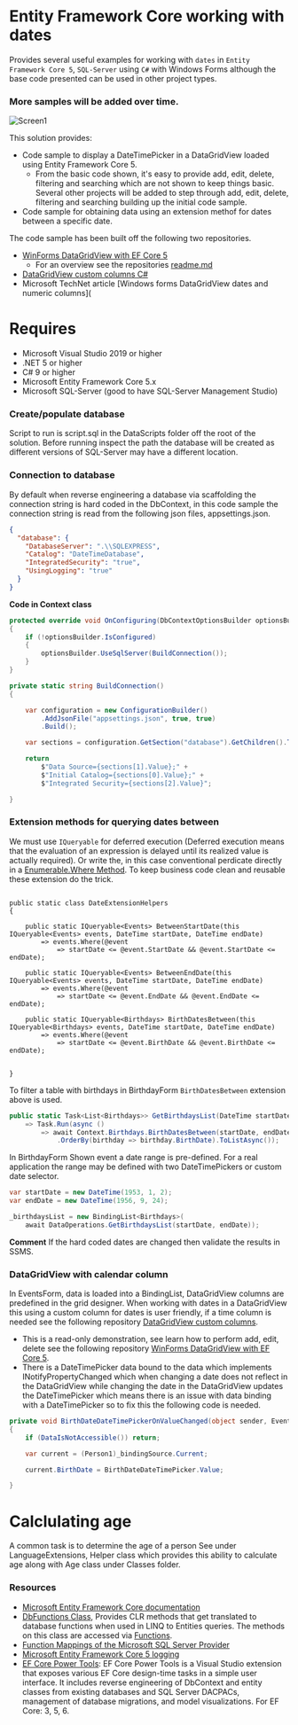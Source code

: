 # Entity Framework Core working with dates

Provides several useful examples for working with `dates` in `Entity Framework Core 5`, `SQL-Server` using `C#` with Windows Forms although the base code presented can be used in other project types.

### More samples will be added over time.

![Screen1](assets/screen1.png)

This solution provides:

- Code sample to display a DateTimePicker in a DataGridView loaded using Entity Framework Core 5.
  - From the basic code shown, it's easy to provide add, edit, delete, filtering and searching which are not shown to keep things basic. Several other projects will be added to step through add, edit, delete, filtering and searching building up the initial code sample.
- Code sample for obtaining data using an extension methof for dates between a specific date. 



The code sample has been built off the following two repositories.

- [WinForms DataGridView with EF Core 5](https://github.com/karenpayneoregon/efcore-datagridview-ToBindingList)
  - For an overview see the repositories [readme.md](https://github.com/karenpayneoregon/efcore-datagridview-ToBindingList/blob/master/readme.md)
- [DataGridView custom columns C#](https://github.com/karenpayneoregon/datagridview-custom-columns)
- Microsoft TechNet article [Windows forms DataGridView dates and numeric columns](
 

# Requires

- Microsoft Visual Studio 2019 or higher
- .NET 5 or higher
- C# 9 or higher
- Microsoft Entity Framework Core 5.x
- Microsoft SQL-Server (good to have SQL-Server Management Studio)

### Create/populate database

Script to run is script.sql in the DataScripts folder off the root of the solution. Before running inspect the path the database will be created as different versions of SQL-Server may have a different location.

### Connection to database

By default when reverse engineering a database via scaffolding the connection string is hard coded in the DbContext, in this code sample the connection string is read from the following json files, appsettings.json.

```json
{
  "database": {
    "DatabaseServer": ".\\SQLEXPRESS",
    "Catalog": "DateTimeDatabase",
    "IntegratedSecurity": "true",
    "UsingLogging": "true"
  }
}
```

**Code in Context class**

```csharp
protected override void OnConfiguring(DbContextOptionsBuilder optionsBuilder)
{
    if (!optionsBuilder.IsConfigured)
    {
        optionsBuilder.UseSqlServer(BuildConnection());
    }
}

private static string BuildConnection()
{

    var configuration = new ConfigurationBuilder()
        .AddJsonFile("appsettings.json", true, true)
        .Build();

    var sections = configuration.GetSection("database").GetChildren().ToList();

    return
        $"Data Source={sections[1].Value};" +
        $"Initial Catalog={sections[0].Value};" +
        $"Integrated Security={sections[2].Value}";

}
```


### Extension methods for querying dates between

We must use `IQueryable` for deferred execution (Deferred execution means that the evaluation of an expression is delayed until its realized value is actually required). Or write the, in this case conventional perdicate directly in a [Enumerable.Where Method](https://docs.microsoft.com/en-us/dotnet/api/system.linq.enumerable.where?view=net-5.0). To keep business code clean and reusable these extension do the trick.


```sharp

public static class DateExtensionHelpers
{

    public static IQueryable<Events> BetweenStartDate(this IQueryable<Events> events, DateTime startDate, DateTime endDate) 
        => events.Where(@event 
            => startDate <= @event.StartDate && @event.StartDate <= endDate);

    public static IQueryable<Events> BetweenEndDate(this IQueryable<Events> events, DateTime startDate, DateTime endDate)
        => events.Where(@event 
            => startDate <= @event.EndDate && @event.EndDate <= endDate);

    public static IQueryable<Birthdays> BirthDatesBetween(this IQueryable<Birthdays> events, DateTime startDate, DateTime endDate)
        => events.Where(@event
            => startDate <= @event.BirthDate && @event.BirthDate <= endDate);


}
```

To filter a table with birthdays in BirthdayForm `BirthDatesBetween` extension above is used.

```csharp
public static Task<List<Birthdays>> GetBirthdaysList(DateTime startDate, DateTime endDate) 
    => Task.Run(async () 
        => await Context.Birthdays.BirthDatesBetween(startDate, endDate)
            .OrderBy(birthday => birthday.BirthDate).ToListAsync());
```

In BirthdayForm Shown event a date range is pre-defined. For a real application the range may be defined with two DateTimePickers or custom date selector.

```csharp
var startDate = new DateTime(1953, 1, 2);
var endDate = new DateTime(1956, 9, 24);

_birthdaysList = new BindingList<Birthdays>(
    await DataOperations.GetBirthdaysList(startDate, endDate));
```

**Comment** If the hard coded dates are changed then validate the results in SSMS.

### DataGridView with calendar column

In EventsForm, data is loaded into a BindingList, DataGridView columns are predefined in the grid designer. When working with dates in a DataGridView this using a custom column for dates is user friendly, if a time column is needed see the following repository [DataGridView custom columns](https://github.com/karenpayneoregon/datagridview-custom-columns).

- This is a read-only demonstration, see learn how to perform add, edit, delete see the following repository [WinForms DataGridView with EF Core 5](https://github.com/karenpayneoregon/efcore-datagridview-ToBindingList).
- There is a DateTimePicker data bound to the data which implements INotifyPropertyChanged which when changing a date does not reflect in the DataGridView while changing the date in the DataGridView updates the DateTimePicker which means there is an issue with data binding with a DateTimePicker so to fix this the following code is needed.

```csharp
private void BirthDateDateTimePickerOnValueChanged(object sender, EventArgs e)
{
    if (DataIsNotAccessible()) return;

    var current = (Person1)_bindingSource.Current;

    current.BirthDate = BirthDateDateTimePicker.Value;

}
```

# Calclulating age

A common task is to determine the age of a person See under LanguageExtensions, Helper class which provides this ability to calculate age along with Age class under Classes folder.
 

### Resources

- [Microsoft Entity Framework Core documentation](https://docs.microsoft.com/en-us/ef/)
- [DbFunctions Class](https://docs.microsoft.com/en-us/dotnet/api/microsoft.entityframeworkcore.dbfunctions?view=efcore-5.0), Provides CLR methods that get translated to database functions when used in LINQ to Entities queries. The methods on this class are accessed via [Functions](https://docs.microsoft.com/en-us/dotnet/api/microsoft.entityframeworkcore.ef.functions?view=efcore-5.0#Microsoft_EntityFrameworkCore_EF_Functions).
- [Function Mappings of the Microsoft SQL Server Provider](https://docs.microsoft.com/en-us/ef/core/providers/sql-server/functions)
- [Microsoft Entity Framework Core 5 logging](https://github.com/karenpayneoregon/ef-core5-logging)
- [EF Core Power Tools](https://marketplace.visualstudio.com/items?itemName=ErikEJ.EFCorePowerTools): EF Core Power Tools is a Visual Studio extension that exposes various EF Core design-time tasks in a simple user interface. It includes reverse engineering of DbContext and entity classes from existing databases and SQL Server DACPACs, management of database migrations, and model visualizations. For EF Core: 3, 5, 6.